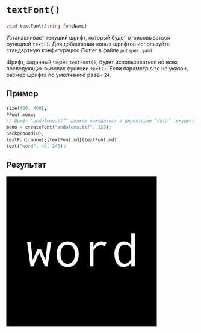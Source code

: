 # `textFont()`

```dart
void textFont(String fontName)
```

Устанавливает текущий шрифт, который будет отрисовываться функцией `text()`.
Для добавления новых шрифтов используйте стандартную конфигурацию Flutter в файле `pubspec.yaml`.

Шрифт, заданный через `textFont()`, будет использоваться во всех последующих вызовах функции `text()`. Если параметр size не указан, размер шрифта по умолчанию равен `24`.

## Пример

```dart
size(400, 400);
PFont mono;
// Шрифт "andalemo.ttf" должен находиться в директории "data" текущего эскиза для успешной загрузки
mono = createFont("andalemo.ttf", 128);
background(0);
textFont(mono);[textFont.md](textFont.md)
text("word", 48, 240);
```

## Результат

<img src="./_images/textFont_1.png" width="400" height="400" />
